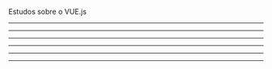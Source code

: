 Estudos sobre o VUE.js

---------------------------------------------------
---------------------------------------------------
---------------------------------------------------
---------------------------------------------------
---------------------------------------------------
---------------------------------------------------